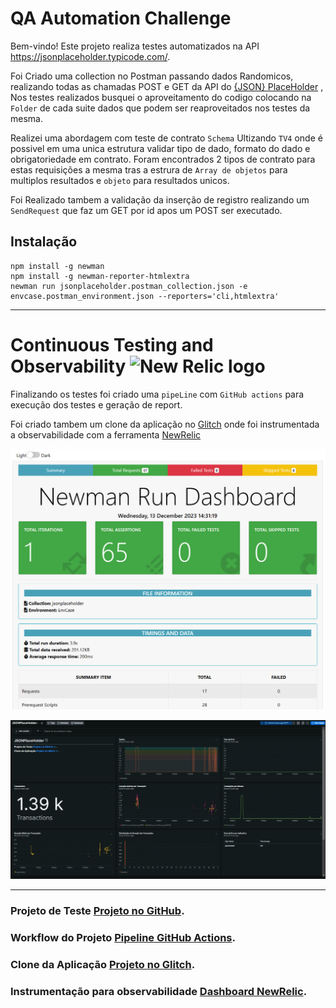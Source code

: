 # QA Automation Challenge


Bem-vindo! Este projeto realiza testes automatizados na API https://jsonplaceholder.typicode.com/.

Foi Criado uma collection no Postman passando dados Randomicos, realizando todas as chamadas POST e GET da API do [{JSON} PlaceHolder](https://jsonplaceholder.typicode.com/) , Nos testes realizados busquei o aproveitamento do codigo colocando na ```Folder``` de cada suite dados que podem ser reaproveitados nos testes da mesma.

Realizei uma abordagem com teste de contrato ```Schema``` Ultizando ```TV4``` onde é possivel em uma unica estrutura validar tipo de dado, formato do dado e obrigatoriedade em contrato. Foram encontrados 2 tipos de contrato para estas requisições a mesma tras a estrura  de ```Array de objetos``` para multiplos resultados e ```objeto``` para resultados unicos.

Foi Realizado tambem a validação da inserção de registro realizando um  ```SendRequest``` que faz um GET por id apos um POST ser executado.

## Instalação

```
npm install -g newman
npm install -g newman-reporter-htmlextra
newman run jsonplaceholder.postman_collection.json -e envcase.postman_environment.json --reporters='cli,htmlextra'
 ```

---

# Continuous Testing and Observability  ![New Relic logo](https://newrelic.com/static-assets/images/icons/avatar-newrelic.png)




Finalizando os testes foi criado uma ```pipeLine``` com ```GitHub actions``` para execução dos testes e geração de report.

Foi criado tambem um clone da aplicação no [Glitch](https://magnetic-aquamarine-cockroach.glitch.me/) onde foi instrumentada a observabilidade com a ferramenta [NewRelic](https://onenr.io/0bRK64xeDwE)


![Logo do Meu Projeto](images/newman.png)

![Logo do Meu Projeto](images/newrelic.png)

---


### Projeto de Teste [Projeto no GitHub](https://github.com/ferpioli/test-jsonplaceholder).
### Workflow do Projeto [Pipeline GitHub Actions](https://github.com/ferpioli/test-jsonplaceholder/actions).
### Clone da Aplicação [Projeto no Glitch](https://magnetic-aquamarine-cockroach.glitch.me/).
### Instrumentação para observabilidade [Dashboard NewRelic](https://onenr.io/00jlm0JnOQW).


